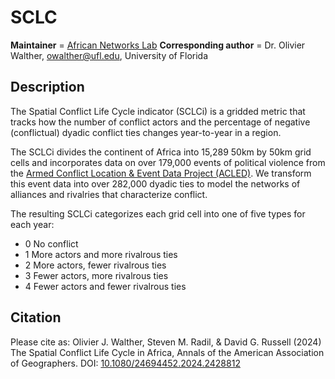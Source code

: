 # SCLC
__Maintainer__ = [African Networks Lab](https://anl.geog.ufl.edu/)
__Corresponding author__ = Dr. Olivier Walther, owalther@ufl.edu, University of Florida

## Description
The Spatial Conflict Life Cycle indicator (SCLCi) is a gridded metric that tracks how the number of conflict actors and the percentage of negative (conflictual) dyadic conflict ties changes year-to-year in a region.

The SCLCi divides the continent of Africa into 15,289 50km by 50km grid cells and incorporates data on over 179,000 events of political violence from the 
[Armed Conflict Location & Event Data Project (ACLED)](https://acleddata.com/data-export-tool/). We transform this event data into over 282,000 dyadic ties to model the networks of alliances and rivalries that characterize conflict.

The resulting SCLCi categorizes each grid cell into one of five types for each year:
- 0 No conflict
- 1 More actors and more rivalrous ties
- 2 More actors, fewer rivalrous ties
- 3 Fewer actors, more rivalrous ties
- 4 Fewer actors and fewer rivalrous ties

## Citation
Please cite as:
Olivier J. Walther, Steven M. Radil, & David G. Russell (2024) The Spatial Conflict Life Cycle in Africa, Annals of the American Association of Geographers. DOI: [10.1080/24694452.2024.2428812](https://doi.org/10.1080/24694452.2024.2428812)
